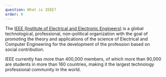 ```yaml
---
question: What is IEEE?
order: 0
---
```

The [IEEE (Institute of Electrical and Electronic Engineers)](https://www.ieee.org) is a global technological, professional, non-political organization with the goal of promoting the theory and applications of the science of Electrical and Computer Engineering for the development of the profession based on social contribution.

IEEE currently has more than 400,000 members, of which more than 90,000 are students in more than 160 countries, making it the largest technology professional community in the world.